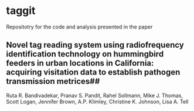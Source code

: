# taggit
Repositotry for the code and analysis presented in the paper 

## Novel tag reading system using radiofrequency identification technology on hummingbird feeders in urban locations in California: acquiring visitation data to establish pathogen transmission metrices##

Ruta R. Bandivadekar, Pranav S. Pandit, Rahel Sollmann, Mike J. Thomas, Scott Logan, Jennifer Brown, A.P. Klimley, Christine K. Johnson, Lisa A. Tell 
